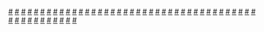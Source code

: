 <a href="https://houhuayuan.vip/%e7%8b%82%e5%a0%95%e8%b4%b4%e7%ba%b8-%e7%ac%ac%e4%ba%8c%e7%ab%a0">#</a>   <a href="https://houhuayuan.vip/24%e7%a6%81%e6%97%a0%e9%99%90h%e6%b8%b8%e6%88%8f-%e7%ac%ac%e4%b8%89%e7%ab%a0">#</a>   <a href="https://houhuayuan.vip/%e7%8b%ac%e5%b1%85-%e7%ac%ac%e5%8d%81%e4%ba%8c%e8%87%b3%e5%8d%81%e4%b8%89%e7%ab%a0">#</a>   <a href="https://houhuayuan.vip/%e7%8b%82%e5%a0%95%e8%b4%b4%e7%ba%b8-%e7%ac%ac%e4%b8%80%e7%ab%a0">#</a>   <a href="https://houhuayuan.vip/%e9%ad%82%e9%ad%84%e5%bc%82%e6%83%b3-%e7%ac%ac-2%e8%87%b3-1-5%e7%ab%a0">#</a>   <a href="https://houhuayuan.vip/%e5%bc%a0%e5%90%8c%e5%ad%a6%e8%b0%83%e6%95%99%e8%ae%a1%e5%88%92">#</a>   <a href="https://houhuayuan.vip/%e7%94%9f%e5%8c%96%e5%8d%b1%e6%9c%ba%e4%b9%8b%e7%bb%88%e6%9e%81%e6%af%8d%e4%bd%93-%e7%ac%ac%e5%9b%9b%e7%ab%a0">#</a>   <a href="https://houhuayuan.vip/%e4%bc%aa%e5%a8%98%e7%b1%b3%e7%b1%b3%e7%9a%84%e5%ae%b6%e6%95%99%e6%97%a5%e8%ae%b0-%e7%ac%ac%e4%b8%89%e7%ab%a0">#</a>   <a href="https://houhuayuan.vip/%e5%bc%82%e7%95%8c%e5%8f%98%e8%ba%ab%e4%b9%8b%e5%a5%b4%e6%bc%ab%e5%9f%8e-%e7%ac%ac%e5%8d%81%e8%87%b3%e5%8d%81%e4%b8%80%e7%ab%a0">#</a>   <a href="https://houhuayuan.vip/%e6%89%b6%e5%a5%b9%e5%b9%bb%e6%83%b3%e4%b8%96%e7%95%8c%e5%a5%b3%e6%ad%a6%e7%a5%9e%e7%af%87-%e7%ac%ac%e5%8d%81%e4%ba%94%e8%87%b3%e5%8d%81%e5%85%ad%e7%ab%a0">#</a>   <a href="https://houhuayuan.vip/%e9%9a%8f%e8%ba%ab%e6%80%a7%e5%a5%b4%e5%85%bb%e6%88%90%e7%b3%bb%e7%bb%9f-%e7%ac%ac%e4%b9%9d%e7%ab%a0">#</a>   <a href="https://houhuayuan.vip/%e6%9c%b1%e9%a2%9c%e8%a1%80%e4%b9%8b%e7%99%be%e5%90%88-%e7%ac%ac%e5%85%ad%e8%87%b3%e5%8d%81%e7%ab%a0">#</a>   <a href="https://houhuayuan.vip/%e7%8b%ac%e5%b1%85-%e7%ac%ac%e4%b9%9d%e8%87%b3%e5%8d%81%e4%b8%80%e7%ab%a0">#</a>   <a href="https://houhuayuan.vip/%e6%89%b6%e5%a5%b9%e5%b9%bb%e6%83%b3%e4%b8%96%e7%95%8c%e5%a5%b3%e6%ad%a6%e7%a5%9e%e7%af%87-%e7%ac%ac%e5%8d%81%e4%b8%89%e8%87%b3%e5%8d%81%e5%9b%9b%e7%ab%a0">#</a>   <a href="https://houhuayuan.vip/%e6%9c%b1%e9%a2%9c%e8%a1%80%e4%b9%8b%e7%99%be%e5%90%88-%e7%ac%ac%e4%b8%80%e8%87%b3%e4%ba%94%e7%ab%a0">#</a>   <a href="https://houhuayuan.vip/%e6%89%b6%e5%a5%b9%e5%b9%bb%e6%83%b3%e4%b8%96%e7%95%8c%e5%a5%b3%e6%ad%a6%e7%a5%9e%e7%af%87-%e7%ac%ac%e5%8d%81%e4%b8%80%e8%87%b3%e7%ac%ac%e5%8d%81%e4%ba%8c%e7%ab%a0">#</a>   <a href="https://houhuayuan.vip/%e8%af%b7%e5%8f%98%e6%88%90%e6%88%91%e7%9a%84%e5%a8%83%e5%a8%83-%e7%ac%ac%e5%8d%81%e4%ba%8c%e7%ab%a0">#</a>   <a href="https://houhuayuan.vip/%e6%89%b6%e5%a5%b9%e5%b9%bb%e6%83%b3%e4%b8%96%e7%95%8c%e5%a5%b3%e6%ad%a6%e7%a5%9e%e7%af%87-%e7%ac%ac%e4%b9%9d%e8%87%b3%e5%8d%81%e7%ab%a0">#</a>   <a href="https://houhuayuan.vip/%e7%a9%bf%e8%b6%8a%e5%88%b0%e5%8f%aa%e6%9c%89%e5%a5%b3%e4%ba%ba%e7%9a%84%e4%b8%96%e7%95%8c-%e7%ac%ac%e4%b8%80%e8%87%b3%e4%b8%83%e7%ab%a0">#</a>   <a href="https://houhuayuan.vip/%e5%bc%82%e7%95%8c%e5%8f%98%e8%ba%ab%e4%b9%8b%e5%a5%b4%e6%bc%ab%e5%9f%8e-%e7%ac%ac%e4%b8%83%e8%87%b3%e4%b9%9d%e7%ab%a0">#</a>   <a href="https://houhuayuan.vip/%e6%89%b6%e5%a5%b9%e5%b9%bb%e6%83%b3%e4%b8%96%e7%95%8c%e5%a5%b3%e6%ad%a6%e7%a5%9e%e7%af%87-%e7%ac%ac%e4%b8%83%e8%87%b3%e5%85%ab%e7%ab%a0">#</a>   <a href="https://houhuayuan.vip/%e4%bc%aa%e5%a8%98%e7%b1%b3%e7%b1%b3%e7%9a%84%e5%ae%b6%e6%95%99%e6%97%a5%e8%ae%b0-%e7%ac%ac%e4%b8%80%e8%87%b3%e4%ba%8c%e7%ab%a0">#</a>   <a href="https://houhuayuan.vip/%e7%94%b7%e5%ad%a9%e5%ad%90%e5%81%9a%e8%bf%99%e7%a7%8d%e4%ba%8b%e6%98%af%e5%be%88%e5%a5%87%e6%80%aa%e7%9a%84%e5%90%a7-%e7%ac%ac%e4%ba%8c%e5%8d%81%e7%ab%a0">#</a>   <a href="https://houhuayuan.vip/%e5%8f%8c%e5%ad%90%e5%a5%b4%e5%a9%a2-%e7%88%b1%e5%a5%b4%e7%af%87-%e5%ba%8f">#</a>   <a href="https://houhuayuan.vip/%e5%a0%95%e8%90%bd%e5%a8%83%e5%a8%83">#</a>   <a href="https://houhuayuan.vip/%e8%9b%87%e6%80%a7-%e7%ac%ac%e5%9b%9b%e8%87%b3%e5%85%ad%e7%ab%a0">#</a>   <a href="https://houhuayuan.vip/%e5%bc%82%e7%95%8c%e5%8f%98%e8%ba%ab%e4%b9%8b%e5%a5%b4%e6%bc%ab%e5%9f%8e-%e7%ac%ac%e4%ba%94%e8%87%b3%e5%85%ad%e7%ab%a0">#</a>   <a href="https://houhuayuan.vip/%e7%be%8e%e4%ba%ba%e4%bc%9a%e6%89%80-%e7%9c%9f%e5%84%bf%e7%af%87-%e7%ac%ac%e4%b8%80%e7%ab%a0">#</a>   <a href="https://houhuayuan.vip/%e6%89%b6%e5%a5%b9%e5%b9%bb%e6%83%b3%e4%b8%96%e7%95%8c%e5%a5%b3%e6%ad%a6%e7%a5%9e%e7%af%87-%e7%ac%ac%e4%ba%94%e8%87%b3%e5%85%ad%e7%ab%a0">#</a>   <a href="https://houhuayuan.vip/%e6%88%90%e7%98%be%e6%80%a7%e7%94%b7%e5%a8%98%e5%8c%96%e8%8d%af%e4%b8%b8-%e7%ac%ac%e4%b8%80%e7%ab%a0">#</a>   <a href="https://houhuayuan.vip/%e6%ac%a7%e5%b0%bc%e5%b8%8c%e7%91%9e%e4%ba%9a-%e7%99%bd%e9%93%b6%e6%88%98%e5%a7%ac">#</a>   <a href="https://houhuayuan.vip/%e6%ac%a7%e5%b0%bc%e5%b8%8c%e7%91%9e%e4%ba%9a%e5%a4%a7%e9%99%86%e4%ba%8b%e8%ae%b0-%e7%8e%8b%e5%9b%bd%e7%af%87">#</a>   <a href="https://houhuayuan.vip/%e5%bc%82%e7%95%8c%e5%8f%98%e8%ba%ab%e4%b9%8b%e5%a5%b4%e6%bc%ab%e5%9f%8e-%e7%ac%ac%e4%b8%80%e8%87%b3%e5%9b%9b%e7%ab%a0">#</a>   <a href="https://houhuayuan.vip/%e5%81%b6%e9%81%87">#</a>   <a href="https://houhuayuan.vip/%e7%89%b9%e5%b7%a5%e7%9a%84%e7%89%b9%e5%88%ab%e4%bb%bb%e5%8a%a1-%e7%ac%ac%e4%b8%89%e7%ab%a0">#</a>   <a href="https://houhuayuan.vip/%e7%89%b9%e5%b7%a5%e7%9a%84%e7%89%b9%e5%88%ab%e4%bb%bb%e5%8a%a1-%e7%ac%ac%e4%ba%8c%e7%ab%a0">#</a>   <a href="https://houhuayuan.vip/%e6%89%80%e6%ac%b2%e8%94%b7%e8%96%87-%e6%9d%a8%e6%be%9c%e7%9a%84%e6%95%85%e4%ba%8b">#</a>   <a href="https://houhuayuan.vip/%e5%82%ac%e7%9c%a0-%e8%a2%ab%e5%8f%98%e6%88%90%e8%b4%a4%e6%83%a0%e4%ba%ba%e5%a6%bb%e7%9a%84%e5%8b%87%e8%80%85%e4%bb%ac-%e7%9b%97%e8%b4%bc%e7%af%87">#</a>   <a href="https://houhuayuan.vip/%e9%9a%8f%e8%ba%ab%e6%80%a7%e5%a5%b4%e5%85%bb%e6%88%90%e7%b3%bb%e7%bb%9f-%e7%ac%ac%e5%85%ab%e7%ab%a0">#</a>   <a href="https://houhuayuan.vip/%e6%89%b6%e5%a5%b9%e5%b9%bb%e6%83%b3%e4%b8%96%e7%95%8c%e5%a5%b3%e6%ad%a6%e7%a5%9e%e7%af%87-%e7%ac%ac%e4%ba%8c%e8%87%b3%e5%9b%9b%e7%ab%a0">#</a>   <a href="https://houhuayuan.vip/%e8%af%b7%e5%8f%98%e6%88%90%e6%88%91%e7%9a%84%e5%a8%83%e5%a8%83-%e7%ac%ac%e5%8d%81%e4%b8%80%e7%ab%a0">#</a>   <a href="https://houhuayuan.vip/%e7%94%9f%e5%8c%96%e5%8d%b1%e6%9c%ba%e4%b9%8b%e7%bb%88%e6%9e%81%e6%af%8d%e4%bd%93-%e7%ac%ac%e4%b8%89%e7%ab%a0">#</a>   <a href="https://houhuayuan.vip/%e4%b8%80%e5%8f%aa%e5%85%b1%e4%ba%ab%e7%bb%92%e5%b8%83%e7%90%83-%e7%ac%ac%e4%ba%94%e7%ab%a0">#</a>   <a href="https://houhuayuan.vip/2200-%e5%8d%a1%e6%8f%90%e7%af%87">#</a>   <a href="https://houhuayuan.vip/%e6%89%b6%e5%a5%b9%e5%b9%bb%e6%83%b3%e4%b8%96%e7%95%8c%e5%a5%b3%e6%ad%a6%e7%a5%9e%e7%af%87-%e7%ac%ac%e4%b8%80%e7%ab%a0">#</a>   <a href="https://houhuayuan.vip/%e7%89%b9%e5%b7%a5%e7%9a%84%e7%89%b9%e5%88%ab%e4%bb%bb%e5%8a%a1-%e7%ac%ac%e4%b8%80%e7%ab%a0">#</a>   <a href="https://houhuayuan.vip/%e6%89%80%e6%ac%b2%e8%94%b7%e8%96%87">#</a>   <a href="https://houhuayuan.vip/%e9%9a%8f%e8%ba%ab%e6%80%a7%e5%a5%b4%e5%85%bb%e6%88%90%e7%b3%bb%e7%bb%9f-%e7%ac%ac%e4%b8%83%e7%ab%a0">#</a>   <a href="https://houhuayuan.vip/%e9%9a%8f%e8%ba%ab%e6%80%a7%e5%a5%b4%e5%85%bb%e6%88%90%e7%b3%bb%e7%bb%9f-%e7%ac%ac%e5%85%ad%e7%ab%a0">#</a>   <a href="https://houhuayuan.vip/%e9%9a%8f%e8%ba%ab%e6%80%a7%e5%a5%b4%e5%85%bb%e6%88%90%e7%b3%bb%e7%bb%9f-%e7%ac%ac%e4%ba%94%e7%ab%a0">#</a>   